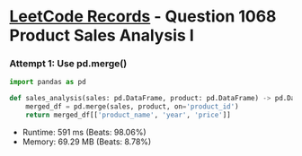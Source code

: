 # [LeetCode Records](../../README.md) - Question 1068 Product Sales Analysis I

### Attempt 1: Use pd.merge()
```py
import pandas as pd

def sales_analysis(sales: pd.DataFrame, product: pd.DataFrame) -> pd.DataFrame:
    merged_df = pd.merge(sales, product, on='product_id')
    return merged_df[['product_name', 'year', 'price']]

```
- Runtime: 591 ms (Beats: 98.06%)
- Memory: 69.29 MB (Beats: 8.78%)

<br>
